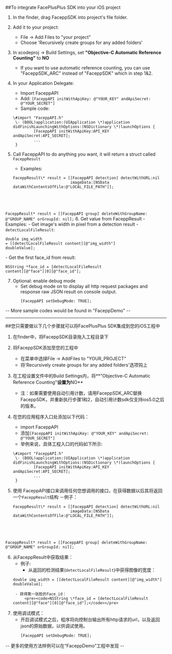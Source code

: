 ##To integrate FacePlusPlus SDK into your iOS project

1. In the finder, drag FaceppSDK into project's file folder.

2. Add it to your project: 
	- File -> Add Files to "your project"
	- Choose 'Recursively create groups for any added folders'

3. In xcodeproj -> Build Settings, set **"Objective-C Automatic Reference Counting"** to **NO**
	- If you want to use automatic reference counting, you can use "FaceppSDK_ARC" instead of "FaceppSDK" which in step 1&2.

4. In your Application Delegate:
	- Import FaceppAPI
	- Add: `[FaceppAPI initWithApiKey: @"YOUR_KEY" andApiSecret: @"YOUR_SECRET"]`
	- Sample code:
	<pre><code>\#import "FaceppAPI.h"
	\- (BOOL)application:(UIApplication \*)application didFinishLaunchingWithOptions:(NSDictionary \*)launchOptions {
			[FaceppAPI initWithApiKey:API_KEY andApiSecret:API_SECRET];
			...
	}</code></pre>

5. Call FaceppAPI to do anything you want, it will return a struct called `FaceppResult`
	- Examples: 
	<pre><code>FaceppResult\* result = [[FaceppAPI detection] detectWithURL:nil 
							imageData:[NSData dataWithContentsOfFile:@"LOCAL_FILE_PATH"]];
FaceppResult\* result = [[FaceppAPI group] deleteWithGroupName: @"GROUP_NAME" orGroupId: nil];</code></pre>
6. Get value from FaceppResult
	- Examples:
		- Get image's width in pixel from a detection result - `detectLocalFileResult`:
	<pre><code>double img_width = [[detectLocalFileResult content][@"img_width"] doubleValue];</code></pre>
		- Get the first face_id from result:
			<pre><code>NSString \*face_id = [detectLocalFileResult content][@"face"][0][@"face_id"];</code></pre>

7. Optional: enable debug mode	
	- Set debug mode on to display all http request packages and response raw JSON result on console output.
		<pre><code>[FaceppAPI setDebugMode: TRUE];</code></pre>

-- More sample codes would be found in "FaceppDemo" --

-------------------------------------------------------------------------------------

##您只需要做以下几个步骤就可以将FacePlusPlus SDK集成到您的iOS工程中

1. 在finder中，将FaceppSDK目录拖入工程目录下

2. 将FaceppSDK添加至您的工程中
	- 在菜单中选择File -> AddFiles to "YOUR_PROJECT"
	- 将'Recursively create groups for any added folders'选项钩上

3. 在工程设置文件中的Build Settings内，将**"Objective-C Automatic Reference Counting"**设置为**NO**
	- 注：如果需要使用自动引用计数，请用FaceppSDK_ARC替换FaceppSDK，并重新执行步骤1和2，自动引用计数sdk仅支持ios5.0之后的版本。

4. 在您的应用程序入口处添加以下代码：
	- import FaceppAPI
	- 添加`[FaceppAPI initWithApiKey: @"YOUR_KEY" andApiSecret: @"YOUR_SECRET"]`
	- 举例来说，具体工程入口的代码如下所示:
	<pre><code>\#import "FaceppAPI.h"
	\- (BOOL)application:(UIApplication \*)application didFinishLaunchingWithOptions:(NSDictionary \*)launchOptions {
			[FaceppAPI initWithApiKey:API_KEY andApiSecret:API_SECRET];
			...
	}</code></pre>

5. 使用 FaceppAPI接口来调用任何您想调用的接口，在获得数据以后其将返回一个`FaceppResult`结构
	－例子：
	<pre><code>FaceppResult\* result = [[FaceppAPI detection] detectWithURL:nil 
							imageData:[NSData dataWithContentsOfFile:@"LOCAL_FILE_PATH"]];
FaceppResult\* result = [[FaceppAPI group] deleteWithGroupName: @"GROUP_NAME" orGroupId: nil];</code></pre>

6. 从FaceppResult中获取结果：
	- 例子:
		- 从返回的检测结果(`detectLocalFileResult`)中获得图像的宽度：
	<pre><code>double img_width = [[detectLocalFileResult content][@"img_width"] doubleValue];</code></pre>
		- 获得第一张脸的face_id：
			<pre><code>NSString \*face_id = [detectLocalFileResult content][@"face"][0][@"face_id"];</code></pre>

7. 使用调试模式：
	- 开启调试模式之后，程序将向控制台输出所有http请求的url，以及返回json的原始数据，以供调试使用。
		<pre><code>[FaceppAPI setDebugMode: TRUE];</code></pre>

-- 更多的使用方法样例可以在“FaceppDemo”工程中发现 --

